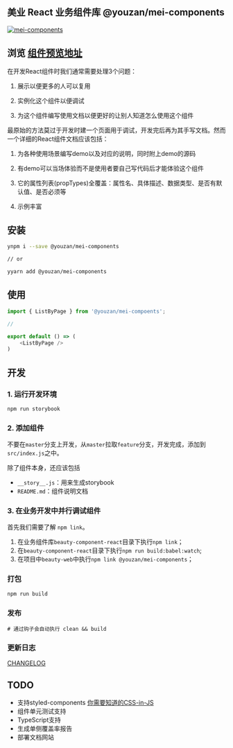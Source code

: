 ## 美业 React 业务组件库   @youzan/mei-components

[![mei-components](http://npm.qima-inc.com/badge/v/@youzan/mei-components.svg?style=flat-square)](http://npm.qima-inc.com/package/@youzan/mei-components)



## 浏览 [组件预览地址](http://10.9.82.201:6006/)

在开发React组件时我们通常需要处理3个问题：

1. 展示以便更多的人可以复用

2. 实例化这个组件以便调试

3. 为这个组件编写使用文档以便更好的让别人知道怎么使用这个组件

最原始的方法莫过于开发时建一个页面用于调试，开发完后再为其手写文档。然而一个详细的React组件文档应该包括：

1. 为各种使用场景编写demo以及对应的说明，同时附上demo的源码

2. 有demo可以当场体验而不是使用者要自己写代码后才能体验这个组件

3. 它的属性列表(propTypes)全覆盖：属性名、具体描述、数据类型、是否有默认值、是否必须等

4. 示例丰富

## 安装

```sh
ynpm i --save @youzan/mei-components

// or

yyarn add @youzan/mei-components
```

## 使用

```js
import { ListByPage } from '@youzan/mei-compoents';

//

export default () => (
    <ListByPage />
)
```

## 开发

### 1. 运行开发环境

```sh
npm run storybook
```

### 2. 添加组件

不要在`master`分支上开发，从`master`拉取`feature`分支，开发完成，添加到`src/index.js`之中。

除了组件本身，还应该包括

- `__story__.js`：用来生成storybook
- `README.md`：组件说明文档

### 3. 在业务开发中并行调试组件

首先我们需要了解 `npm link`。

1. 在业务组件库`beauty-component-react`目录下执行`npm link`；
2. 在`beauty-component-react`目录下执行`npm run build:babel:watch`;
3. 在项目中`beauty-web`中执行`npm link @youzan/mei-components`；

### 打包

```sh
npm run build 
```

### 发布

```
# 通过钩子会自动执行 clean && build
```

### 更新日志

[CHANGELOG](./CHANGELOG.md)

## TODO

- 支持styled-components [你需要知道的CSS-in-JS](http://www.infoq.com/cn/news/2017/11/css-in-js-need-know?utm_source=infoq&utm_campaign=footer_links&tm_medium=footer_links_article_page)
- 组件单元测试支持
- TypeScript支持
- 生成单侧覆盖率报告
- 部署文档网站
